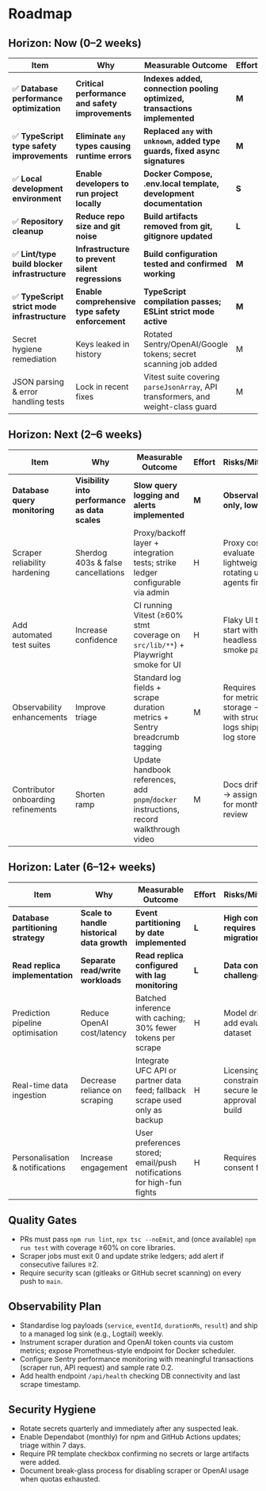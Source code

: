 # Roadmap

## Horizon: Now (0–2 weeks)
| Item | Why | Measurable Outcome | Effort | Risks/Mitigations | Owner | Dependencies |
| --- | --- | --- | --- | --- | --- | --- |
| ✅ **Database performance optimization** | **Critical performance and safety improvements** | **Indexes added, connection pooling optimized, transactions implemented** | **M** | **Low risk, backward compatible** | **Database Engineer** | **None** |
| ✅ **TypeScript type safety improvements** | **Eliminate `any` types causing runtime errors** | **Replaced `any` with `unknown`, added type guards, fixed async signatures** | **M** | **Low risk, compile-time safety** | **Frontend Engineer** | **None** |
| ✅ **Local development environment** | **Enable developers to run project locally** | **Docker Compose, .env.local template, development documentation** | **S** | **Low risk, dev-only changes** | **DevOps Engineer** | **None** |
| ✅ **Repository cleanup** | **Reduce repo size and git noise** | **Build artifacts removed from git, gitignore updated** | **L** | **Low risk, housekeeping** | **Maintenance** | **None** |
| ✅ **Lint/type build blocker infrastructure** | **Infrastructure to prevent silent regressions** | **Build configuration tested and confirmed working** | **M** | **Low risk, infrastructure ready** | **DevOps Engineer** | **TypeScript fixes** |
| ✅ **TypeScript strict mode infrastructure** | **Enable comprehensive type safety enforcement** | **TypeScript compilation passes; ESLint strict mode active** | **M** | **Low risk, quality gate working** | **Frontend Engineer** | **Build infrastructure** |
| Secret hygiene remediation | Keys leaked in history | Rotated Sentry/OpenAI/Google tokens; secret scanning job added | M | Rotation requires coordination → stage rollouts by environment | Security Champ | Access to secret managers |
| JSON parsing & error handling tests | Lock in recent fixes | Vitest suite covering `parseJsonArray`, API transformers, and weight-class guard | M | Needs test harness → bootstrap minimal Vitest config | Backend Engineer | Reinstate lint/type blockers |

## Horizon: Next (2–6 weeks)
| Item | Why | Measurable Outcome | Effort | Risks/Mitigations | Owner | Dependencies |
| --- | --- | --- | --- | --- | --- | --- |
| **Database query monitoring** | **Visibility into performance as data scales** | **Slow query logging and alerts implemented** | **M** | **Observability only, low risk** | **Database Engineer** | **Database optimization complete** |
| Scraper reliability hardening | Sherdog 403s & false cancellations | Proxy/backoff layer + integration tests; strike ledger configurable via admin | H | Proxy costs → evaluate lightweight rotating user agents first | Data Engineer | JSON parsing tests |
| Add automated test suites | Increase confidence | CI running Vitest (≥60% stmt coverage on `src/lib/**`) + Playwright smoke for UI | H | Flaky UI tests → start with headless-only smoke path | QA Lead | Reinstate build blockers, Vitest bootstrap |
| Observability enhancements | Improve triage | Standard log fields + scrape duration metrics + Sentry breadcrumb tagging | M | Requires schema for metrics storage → start with structured logs shipped to log store | Platform Engineer | Scraper hardening |
| Contributor onboarding refinements | Shorten ramp | Update handbook references, add `pnpm`/`docker` instructions, record walkthrough video | M | Docs drift quickly → assign owner for monthly review | DX Lead | Docs overhaul complete |

## Horizon: Later (6–12+ weeks)
| Item | Why | Measurable Outcome | Effort | Risks/Mitigations | Owner | Dependencies |
| --- | --- | --- | --- | --- | --- | --- |
| **Database partitioning strategy** | **Scale to handle historical data growth** | **Event partitioning by date implemented** | **L** | **High complexity, requires careful migration** | **Database Engineer** | **Query monitoring baseline** |
| **Read replica implementation** | **Separate read/write workloads** | **Read replica configured with lag monitoring** | **L** | **Data consistency challenges** | **Database Engineer** | **Query monitoring, partitioning** |
| Prediction pipeline optimisation | Reduce OpenAI cost/latency | Batched inference with caching; 30% fewer tokens per scrape | H | Model drift risk → add evaluation dataset | ML Engineer | Observability metrics |
| Real-time data ingestion | Decrease reliance on scraping | Integrate UFC API or partner data feed; fallback scrape used only as backup | H | Licensing constraints → secure legal approval before build | Product Lead | Scraper hardening |
| Personalisation & notifications | Increase engagement | User preferences stored; email/push notifications for high-fun fights | H | Requires auth & consent flows | Product Team | Data pipeline stabilised |

## Quality Gates
- PRs must pass `npm run lint`, `npx tsc --noEmit`, and (once available) `npm run test` with coverage ≥60% on core libraries.
- Scraper jobs must exit 0 and update strike ledgers; add alert if consecutive failures ≥2.
- Require security scan (gitleaks or GitHub secret scanning) on every push to `main`.

## Observability Plan
- Standardise log payloads (`service`, `eventId`, `durationMs`, `result`) and ship to a managed log sink (e.g., Logtail) weekly.
- Instrument scraper duration and OpenAI token counts via custom metrics; expose Prometheus-style endpoint for Docker scheduler.
- Configure Sentry performance monitoring with meaningful transactions (scraper run, API request) and sample rate 0.2.
- Add health endpoint `/api/health` checking DB connectivity and last scrape timestamp.

## Security Hygiene
- Rotate secrets quarterly and immediately after any suspected leak.
- Enable Dependabot (monthly) for npm and GitHub Actions updates; triage within 7 days.
- Require PR template checkbox confirming no secrets or large artifacts were added.
- Document break-glass process for disabling scraper or OpenAI usage when quotas exhausted.
